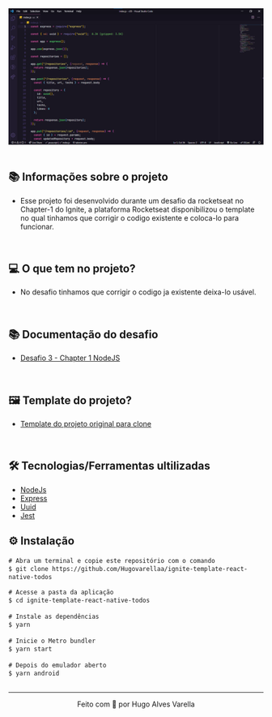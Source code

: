 
<div>
  <img src="./src/images/capa.png">
</div>


<br/>

## 📚 Informações sobre o projeto

- Esse projeto foi desenvolvido durante um desafio da rocketseat no Chapter-1 do Ignite, a plataforma Rocketseat disponibilizou o template no qual tinhamos que corrigir o codigo existente e coloca-lo para funcionar.

&nbsp;


## 💻 O que tem no projeto?

- No desafio tinhamos que corrigir o codigo ja existente deixa-lo usável.

<br/>

## 📚 Documentação do desafio

- [Desafio 3 - Chapter 1 NodeJS](https://chip-dryosaurus-9ab.notion.site/Chapter-I-Desafio-03-Corrigindo-o-c-digo-6f81cb448c83433598f378ca76989ff2)

<br/>

## 🖼️ Template do projeto?

- [Template do projeto original para clone](https://github.com/rocketseat-education/ignite-template-corrigindo-o-codigo)

<br/>

## 🛠️ Tecnologias/Ferramentas ultilizadas

- [NodeJs](https://nodejs.org/en/docs/)
- [Express](https://expressjs.com/pt-br/)
- [Uuid](https://www.npmjs.com/package/uuid)
- [Jest](https://testing-library.com/docs/)

## ⚙️ Instalação

```
# Abra um terminal e copie este repositório com o comando
$ git clone https://github.com/Hugovarellaa/ignite-template-react-native-todos
```

```
# Acesse a pasta da aplicação
$ cd ignite-template-react-native-todos

# Instale as dependências
$ yarn

# Inicie o Metro bundler
$ yarn start 

# Depois do emulador aberto
$ yarn android 


```

---

<p align="center">Feito com 💙 por Hugo Alves Varella</p>